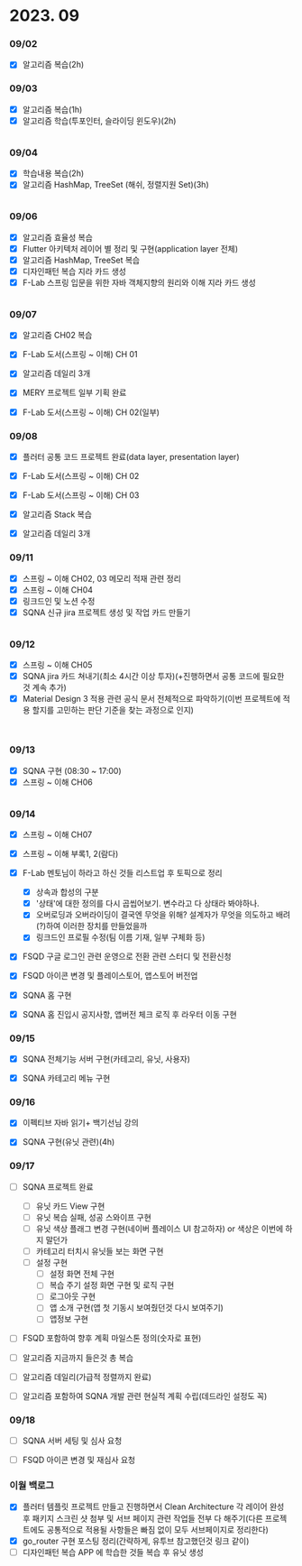 # 2023. 09

### 09/02

* [x] 알고리즘 복습(2h)



### 09/03

* [x] 알고리즘 복습(1h)
* [x] 알고리즘 학습(투포인터, 슬라이딩 윈도우)(2h)

<figure><img src="../../.gitbook/assets/image (112).png" alt=""><figcaption></figcaption></figure>

### 09/04

* [x] 학습내용 복습(2h)
* [x] 알고리즘 HashMap, TreeSet (해쉬, 정렬지원 Set)(3h)

<figure><img src="../../.gitbook/assets/image (118).png" alt=""><figcaption></figcaption></figure>

### 09/06

* [x] 알고리즘 효율성 복습
* [x] Flutter 아키텍처 레이어 별 정리 및 구현(application layer 전체)
* [x] 알고리즘 HashMap, TreeSet 복습
* [x] 디자인패턴 복습 지라 카드 생성
* [x] F-Lab 스프링 입문을 위한 자바 객체지향의 원리와 이해 지라 카드 생성

<figure><img src="../../.gitbook/assets/image (11).png" alt=""><figcaption></figcaption></figure>

### 09/07

* [x] 알고리즘 CH02 복습
* [x] F-Lab 도서(스프링 \~ 이해) CH 01
* [x] 알고리즘 데일리 3개
* [x] MERY 프로젝트 일부 기획 완료
* [x] F-Lab 도서(스프링 \~ 이해) CH 02(일부)



### 09/08

* [x] 플러터 공통 코드 프로젝트 완료(data layer, presentation layer)
* [x] F-Lab 도서(스프링 \~ 이해) CH 02
* [x] F-Lab 도서(스프링 \~ 이해) CH 03
* [x] 알고리즘 Stack 복습
* [x] 알고리즘 데일리 3개



### 09/11

* [x] 스프링 \~ 이해 CH02, 03 메모리 적재 관련 정리
* [x] 스프링 \~ 이해 CH04
* [x] 링크드인 및 노션 수정
* [x] SQNA 신규 jira 프로젝트 생성 및 작업 카드 만들기

<figure><img src="../../.gitbook/assets/image (1).png" alt=""><figcaption></figcaption></figure>

### 09/12

* [x] 스프링 \~ 이해 CH05
* [x] SQNA jira 카드 쳐내기(최소 4시간 이상 투자)(+진행하면서 공통 코드에 필요한 것 계속 추가)
* [x] Material Design 3 적용 관련 공식 문서 전체적으로 파악하기(이번 프로젝트에 적용 할지를 고민하는 판단 기준을 찾는 과정으로 인지)

<figure><img src="../../.gitbook/assets/KakaoTalk_Photo_2023-09-12-18-42-12.jpeg" alt=""><figcaption></figcaption></figure>

<figure><img src="../../.gitbook/assets/KakaoTalk_Photo_2023-09-12-18-42-03 (1).jpeg" alt=""><figcaption></figcaption></figure>



### 09/13

* [x] SQNA 구현 (08:30 \~ 17:00)
* [x] 스프링 \~ 이해 CH06

<figure><img src="../../.gitbook/assets/image.png" alt=""><figcaption></figcaption></figure>



### 09/14

* [x] 스프링 \~ 이해 CH07
* [x] 스프링 \~ 이해 부록1, 2(람다)
* [x] F-Lab 멘토님이 하라고 하신 것들 리스트업 후 토픽으로 정리
  * [x] 상속과 합성의 구분
  * [x] '상태'에 대한 정의를 다시 곱씹어보기. 변수라고 다 상태라 봐야하나.
  * [x] 오버로딩과 오버라이딩이 결국엔 무엇을 위해? 설계자가 무엇을 의도하고 배려(?)하여 이러한 장치를 만들었을까
  * [x] 링크드인 프로필 수정(팀 이름 기재, 일부 구체화 등)
* [x] FSQD 구글 로그인 관련 운영으로 전환 관련 스터디 및 전환신청
* [x] FSQD 아이콘 변경 및 플레이스토어, 앱스토어 버전업
* [x] SQNA 홈 구현
* [x] SQNA 홈 진입시 공지사항, 앱버전 체크 로직 후 라우터 이동 구현



### 09/15

* [x] SQNA 전체기능 서버 구현(카테고리, 유닛, 사용자)
* [x] SQNA 카테고리 메뉴 구현



### 09/16

* [x] 이펙티브 자바 읽기+ 백기선님 강의
* [x] SQNA 구현(유닛 관련)(4h)



### 09/17

* [ ] SQNA 프로젝트 완료
  * [ ] 유닛 카드 View 구현
  * [ ] 유닛 복습 실패, 성공 스와이프 구현
  * [ ] 유닛 색상 플래그 변경 구현(네이버 플레이스 UI 참고하자) or 색상은 이번에 하지 말던가
  * [ ] 카테고리 터치시 유닛들 보는 화면 구현
  * [ ] 설정 구현
    * [ ] 설정 화면 전체 구현
    * [ ] 복습 주기 설정 화면 구현 및 로직 구현
    * [ ] 로그아웃 구현
    * [ ] 앱 소개 구현(앱 첫 기동시 보여줬던것 다시 보여주기)
    * [ ] 앱정보 구현
* [ ] FSQD 포함하여 향후 계획 마일스톤 정의(숫자로 표현)
* [ ] 알고리즘 지금까지 들은것 총 복습
* [ ] 알고리즘 데일리(가급적 정렬까지 완료)
* [ ] 알고리즘 포함하여 SQNA 개발 관련 현실적 계획 수립(데드라인 설정도 꼭)



### 09/18

* [ ] SQNA 서버 세팅 및 심사 요청
* [ ] FSQD 아이콘 변경 및 재심사 요청



### 이월 백로그

* [x] 플러터 템플릿 프로젝트 만들고 진행하면서 Clean Architecture 각 레이어 완성 후 패키지 스크린 샷 첨부 및 서브 페이지 관련 작업들 전부 다 해주기(다른 프로젝트에도 공통적으로 적용될 사항들은 빠짐 없이 모두 서브페이지로 정리한다)
* [x] go\_router 구현 포스팅 정리(간략하게, 유투브 참고했던것 링크 같이)
* [ ] 디자인패턴 복습 APP 에 학습한 것들 복습 후 유닛 생성
